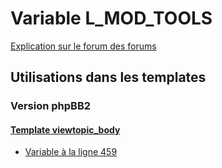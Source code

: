 # Variable L_MOD_TOOLS
[Explication sur le forum des forums](http://forum.forumactif.com/t294113-listing-des-variables#L_MOD_TOOLS)

## Utilisations dans les templates

### Version phpBB2

#### [Template viewtopic_body](subsilver/viewtopic_body.md)
* [Variable à la ligne 459](../subsilver/viewtopic_body.tpl#L459)